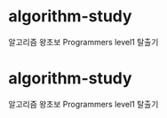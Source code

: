 # algorithm-study
알고리즘 왕초보 Programmers level1 탈출기

# algorithm-study
알고리즘 왕초보 Programmers level1 탈출기
